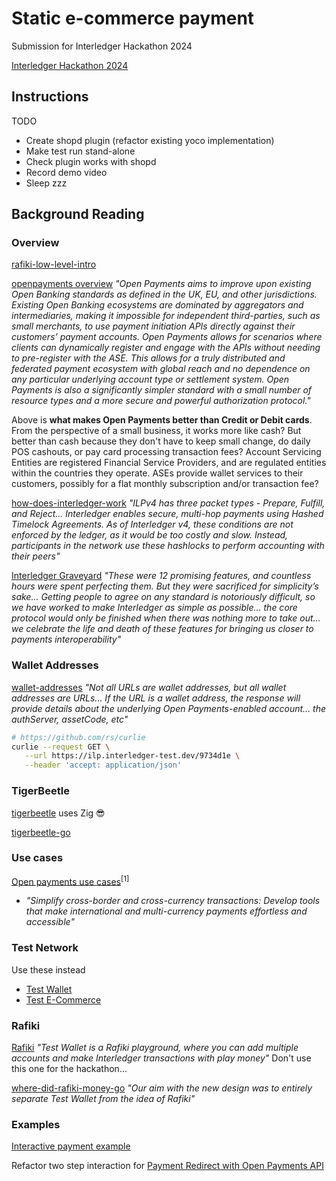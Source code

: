 # Static e-commerce payment

Submission for Interledger Hackathon 2024

[Interledger Hackathon 2024](https://interledger.org/summit/hackathon)


## Instructions

TODO
- Create shopd plugin (refactor existing yoco implementation)
- Make test run stand-alone
- Check plugin works with shopd
- Record demo video
- Sleep zzz


## Background Reading

### Overview

[rafiki-low-level-intro](https://interledger.org/developers/blog/rafiki-low-level-intro/)

[openpayments overview](https://openpayments.dev/introduction/overview/) *"Open Payments aims to improve upon existing Open Banking standards as defined in the UK, EU, and other jurisdictions. Existing Open Banking ecosystems are dominated by aggregators and intermediaries, making it impossible for independent third-parties, such as small merchants, to use payment initiation APIs directly against their customers’ payment accounts. Open Payments allows for scenarios where clients can dynamically register and engage with the APIs without needing to pre-register with the ASE. This allows for a truly distributed and federated payment ecosystem with global reach and no dependence on any particular underlying account type or settlement system. Open Payments is also a significantly simpler standard with a small number of resource types and a more secure and powerful authorization protocol."*

Above is **what makes Open Payments better than Credit or Debit cards**. From the perspective of a small business, it works more like cash? But better than cash because they don't have to keep small change, do daily POS cashouts, or pay card processing transaction fees? Account Servicing Entities are registered Financial Service Providers, and are regulated entities within the countries they operate. ASEs provide wallet services to their customers, possibly for a flat monthly subscription and/or transaction fee?

[how-does-interledger-work](https://interledger.org/developers/get-started/#how-does-interledger-work) *"ILPv4 has three packet types - Prepare, Fulfill, and Reject... Interledger enables secure, multi-hop payments using Hashed Timelock Agreements. As of Interledger v4, these conditions are not enforced by the ledger, as it would be too costly and slow. Instead, participants in the network use these hashlocks to perform accounting with their peers"*

[Interledger Graveyard](https://interledger.org/developers/blog/simplifying-interledger-the-graveyard-of-possible-protocol-features/) *"These were 12 promising features, and countless hours were spent perfecting them. But they were sacrificed for simplicity’s sake... Getting people to agree on any standard is notoriously difficult, so we have worked to make Interledger as simple as possible... the core protocol would only be finished when there was nothing more to take out... we celebrate the life and death of these features for bringing us closer to payments interoperability"*


### Wallet Addresses

[wallet-addresses](https://openpayments.dev/introduction/wallet-addresses/) *"Not all URLs are wallet addresses, but all wallet addresses are URLs... If the URL is a wallet address, the response will provide details about the underlying Open Payments-enabled account... the authServer, assetCode, etc"*

```bash
# https://github.com/rs/curlie
curlie --request GET \
   --url https://ilp.interledger-test.dev/9734d1e \
   --header 'accept: application/json'
```


### TigerBeetle

[tigerbeetle](https://tigerbeetle.com/) uses Zig 😎

[tigerbeetle-go](https://github.com/tigerbeetle/tigerbeetle-go)


### Use cases

[Open payments use cases](https://interledger.org/summit/open-payments-use-cases)<sup>[1]</sup>
- *"Simplify cross-border and cross-currency transactions: Develop tools that make international and multi-currency payments effortless and accessible"*


### Test Network

Use these instead
- [Test Wallet](https://wallet.interledger-test.dev/)
- [Test E-Commerce](https://boutique.interledger-test.dev/)


### Rafiki

[Rafiki](https://rafiki.money) *"Test Wallet is a Rafiki playground, where you can add multiple accounts and make Interledger transactions with play money"* Don't use this one for the hackathon...

[where-did-rafiki-money-go](https://interledger.org/developers/blog/where-did-rafiki-money-go/)
*"Our aim with the new design was to entirely separate Test Wallet from the idea of Rafiki"*


### Examples

[Interactive payment example](https://github.com/interledger/open-payments-example)

Refactor two step interaction for [Payment Redirect with Open Payments API](https://github.com/mozey/open-payments-example)
